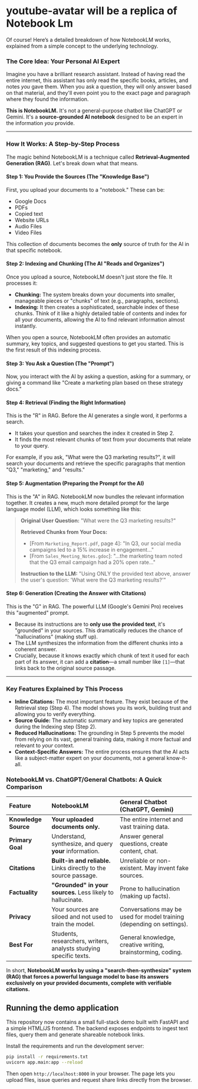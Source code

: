 # youtube-avatar will be a replica of Notebook Lm 

Of course! Here’s a detailed breakdown of how NotebookLM works, explained from a simple concept to the underlying technology.

### The Core Idea: Your Personal AI Expert

Imagine you have a brilliant research assistant. Instead of having read the entire internet, this assistant has only read the specific books, articles, and notes *you* gave them. When you ask a question, they will only answer based on that material, and they'll even point you to the exact page and paragraph where they found the information.

**This is NotebookLM.** It's not a general-purpose chatbot like ChatGPT or Gemini. It's a **source-grounded AI notebook** designed to be an expert in the information *you* provide.

---

### How It Works: A Step-by-Step Process

The magic behind NotebookLM is a technique called **Retrieval-Augmented Generation (RAG)**. Let's break down what that means.

#### Step 1: You Provide the Sources (The "Knowledge Base")

First, you upload your documents to a "notebook." These can be:
*   Google Docs
*   PDFs
*   Copied text
*   Website URLs
*  Audio Files 
*  Video Files 


This collection of documents becomes the **only** source of truth for the AI in that specific notebook.

#### Step 2: Indexing and Chunking (The AI "Reads and Organizes")

Once you upload a source, NotebookLM doesn't just store the file. It processes it:
*   **Chunking:** The system breaks down your documents into smaller, manageable pieces or "chunks" of text (e.g., paragraphs, sections).
*   **Indexing:** It then creates a sophisticated, searchable index of these chunks. Think of it like a highly detailed table of contents and index for all your documents, allowing the AI to find relevant information almost instantly.

When you open a source, NotebookLM often provides an automatic summary, key topics, and suggested questions to get you started. This is the first result of this indexing process.



#### Step 3: You Ask a Question (The "Prompt")

Now, you interact with the AI by asking a question, asking for a summary, or giving a command like "Create a marketing plan based on these strategy docs."

#### Step 4: Retrieval (Finding the Right Information)

This is the "R" in RAG. Before the AI generates a single word, it performs a search.
*   It takes your question and searches the index it created in Step 2.
*   It finds the most relevant chunks of text from your documents that relate to your query.

For example, if you ask, "What were the Q3 marketing results?", it will search your documents and retrieve the specific paragraphs that mention "Q3," "marketing," and "results."

#### Step 5: Augmentation (Preparing the Prompt for the AI)

This is the "A" in RAG. NotebookLM now bundles the relevant information together. It creates a new, much more detailed prompt for the large language model (LLM), which looks something like this:

> **Original User Question:** "What were the Q3 marketing results?"
>
> **Retrieved Chunks from Your Docs:**
> *   [From `Marketing_Report.pdf`, page 4]: "In Q3, our social media campaigns led to a 15% increase in engagement..."
> *   [From `Sales_Meeting_Notes.gdoc`]: "...the marketing team noted that the Q3 email campaign had a 20% open rate..."
>
> **Instruction to the LLM:** "Using ONLY the provided text above, answer the user's question: 'What were the Q3 marketing results?'"

#### Step 6: Generation (Creating the Answer with Citations)

This is the "G" in RAG. The powerful LLM (Google's Gemini Pro) receives this "augmented" prompt.
*   Because its instructions are to **only use the provided text**, it's "grounded" in your sources. This dramatically reduces the chance of "hallucinations" (making stuff up).
*   The LLM synthesizes the information from the different chunks into a coherent answer.
*   Crucially, because it knows exactly which chunk of text it used for each part of its answer, it can add a **citation**—a small number like `[1]`—that links back to the original source passage.



---

### Key Features Explained by This Process

*   **Inline Citations:** The most important feature. They exist because of the Retrieval step (Step 4). The model shows you its work, building trust and allowing you to verify everything.
*   **Source Guide:** The automatic summary and key topics are generated during the Indexing step (Step 2).
*   **Reduced Hallucinations:** The grounding in Step 5 prevents the model from relying on its vast, general training data, making it more factual and relevant to *your* context.
*   **Context-Specific Answers:** The entire process ensures that the AI acts like a subject-matter expert on your documents, not a general know-it-all.

### NotebookLM vs. ChatGPT/General Chatbots: A Quick Comparison

| Feature | NotebookLM | General Chatbot (ChatGPT, Gemini) |
| :--- | :--- | :--- |
| **Knowledge Source** | **Your uploaded documents only.** | The entire internet and vast training data. |
| **Primary Goal** | Understand, synthesize, and query **your** information. | Answer general questions, create content, chat. |
| **Citations** | **Built-in and reliable.** Links directly to the source passage. | Unreliable or non-existent. May invent fake sources. |
| **Factuality** | **"Grounded" in your sources.** Less likely to hallucinate. | Prone to hallucination (making up facts). |
| **Privacy** | Your sources are siloed and not used to train the model. | Conversations may be used for model training (depending on settings). |
| **Best For** | Students, researchers, writers, analysts studying specific texts. | General knowledge, creative writing, brainstorming, coding. |

In short, **NotebookLM works by using a "search-then-synthesize" system (RAG) that forces a powerful language model to base its answers exclusively on your provided documents, complete with verifiable citations.**

## Running the demo application

This repository now contains a small full-stack demo built with FastAPI and a
simple HTML/JS frontend. The backend exposes endpoints to ingest text files,
query them and generate shareable notebook links.

Install the requirements and run the development server:

```bash
pip install -r requirements.txt
uvicorn app.main:app --reload
```

Then open `http://localhost:8000` in your browser. The page lets you upload
files, issue queries and request share links directly from the browser.

